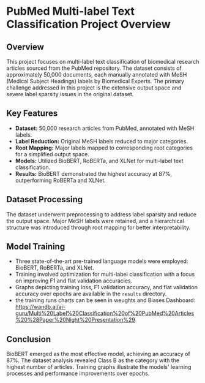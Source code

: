 # PubMed Multi-label Text Classification Project Overview

## Overview

This project focuses on multi-label text classification of biomedical research articles sourced from the PubMed repository. The dataset consists of approximately 50,000 documents, each manually annotated with MeSH (Medical Subject Headings) labels by Biomedical Experts. The primary challenge addressed in this project is the extensive output space and severe label sparsity issues in the original dataset.

## Key Features

- **Dataset:** 50,000 research articles from PubMed, annotated with MeSH labels.
- **Label Reduction:** Original MeSH labels reduced to major categories.
- **Root Mapping:** Major labels mapped to corresponding root categories for a simplified output space.
- **Models:** Utilized BioBERT, RoBERTa, and XLNet for multi-label text classification.
- **Results:** BioBERT demonstrated the highest accuracy at 87%, outperforming RoBERTa and XLNet.

## Dataset Processing

The dataset underwent preprocessing to address label sparsity and reduce the output space. Major MeSH labels were retained, and a hierarchical structure was introduced through root mapping for better interpretability.

## Model Training

- Three state-of-the-art pre-trained language models were employed: BioBERT, RoBERTa, and XLNet.
- Training involved optimization for multi-label classification with a focus on improving F1 and flat validation accuracies.
- Graphs depicting training loss, F1 validation accuracy, and flat validation accuracy over epochs are available in the `results` directory.
- the training runs charts can be seen in weughts and Biases Dashboard:  https://wandb.ai/ai-guru/Multi%20Label%20Classification%20of%20PubMed%20Articles%20%28Paper%20Night%20Presentation%29

## Conclusion

BioBERT emerged as the most effective model, achieving an accuracy of 87%. The dataset analysis revealed Class B as the category with the highest number of articles. Training graphs illustrate the models' learning processes and performance improvements over epochs.




